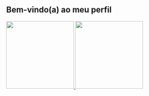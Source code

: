 ## Bem-vindo(a) ao meu perfil 
<div>
   <a href="https://github.com/thallsouza">
   <img height="180em" src="https://github-readme-stats.vercel.app/api?username=thallsouza&show_icons=true&theme=radical&include_all_commits=true&count_private=true"/>
   <img height="180em" src="https://github-readme-stats.vercel.app/api/top-langs/?username=thallsouza&layout=compact&langs_count=6&theme=radical"/>
</div>
